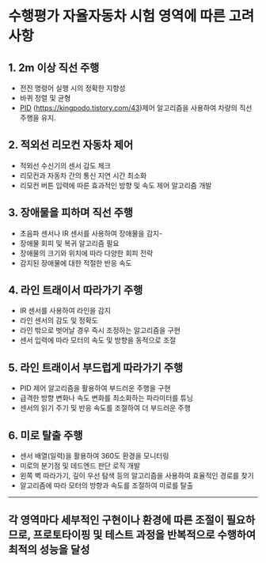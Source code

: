 # 수행평가 자율자동차 시험 영역에 따른 고려사항

## 1. 2m 이상 직선 주행
 - 전진 명령어 실행 시의 정확한 지향성
 - 바퀴 정렬 및 균형
 - [PID](https://ko.wikipedia.org/wiki/PID_%EC%A0%9C%EC%96%B4%EA%B8%B0) (https://kingpodo.tistory.com/43)제어 알고리즘을 사용하여 차량의 직선 주행을 유지.

## 2. 적외선 리모컨 자동차 제어
 - 적외선 수신기의 센서 감도 체크
 - 리모컨과 자동차 간의 통신 지연 시간 최소화
 - 리모컨 버튼 입력에 따른 효과적인 방향 및 속도 제어 알고리즘 개발

## 3. 장애물을 피하며 직선 주행
 - 초음파 센서나 IR 센서를 사용하여 장애물을 감지- 
 - 장애물 회피 및 복귀  알고리즘 필요
 - 장애물의 크기와 위치에 따라 다양한 회피 전략
 - 감지된 장애물에 대한 적절한 반응 속도

## 4. 라인 트래이서 따라가기 주행
- IR 센서를 사용하여 라인을 감지
- 라인 센서의 감도 및 정확도
- 라인 밖으로 벗어날 경우 즉시 조정하는 알고리즘을 구현
- 센서 입력에 따라 모터의 속도 및 방향을 동적으로 조절

## 5. 라인 트래이서 부드럽게 따라가기 주행
- PID 제어 알고리즘을 활용하여 부드러운 주행을 구현
- 급격한 방향 변화나 속도 변화를 최소화하는 파라미터를 튜닝
- 센서의 읽기 주기 및 반응 속도를 조절하여 더 부드러운 주행

## 6. 미로 탈출 주행
- 센서 배열(일력)을 활용하여 360도 환경을 모니터링
- 미로의 분기점 및 데드엔드 판단 로직 개발
- 왼쪽 벽 따라가기, 깊이 우선 탐색 등의 알고리즘을 사용하여 효율적인 경로를 찾기
- 알고리즘에 따라 모터의 방향과 속도를 조절하여 미로를 탈출
---
## 각 영역마다 세부적인 구현이나 환경에 따른 조절이 필요하므로, 프로토타이핑 및 테스트 과정을 반복적으로 수행하여 최적의 성능을 달성
